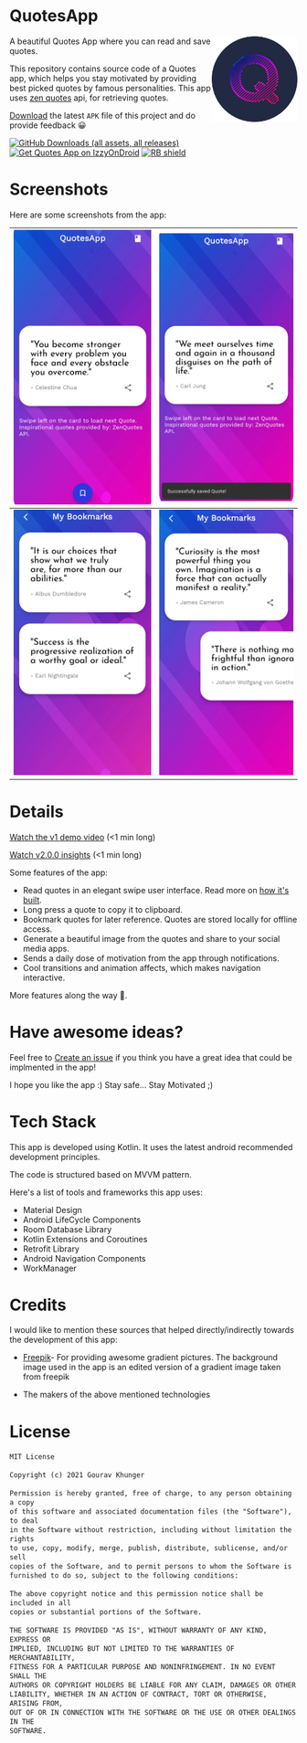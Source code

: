 # QuotesApp

<img alt = "QuotesApp Logo" src="https://raw.githubusercontent.com/gouravkhunger/QuotesApp/main/metadata/en-US/images/phoneScreenshots/logo.png" height="150px" width="150px" align="right"/>

A beautiful Quotes App where you can read and save quotes.

This repository contains source code of a Quotes app, which helps you stay motivated by providing best picked quotes by famous personalities. This app uses [zen quotes](https://zenquotes.io) api, for retrieving quotes.

[Download][github] the latest `APK` file of this project and do provide feedback 😀

[![GitHub Downloads (all assets, all releases)](https://img.shields.io/github/downloads/gouravkhunger/quotesapp/total)][github]
[![Get Quotes App on IzzyOnDroid](https://img.shields.io/endpoint?url=https://apt.izzysoft.de/fdroid/api/v1/shield/com.github.gouravkhunger.quotesapp)][izzysoft]
[![RB shield](https://shields.rbtlog.dev/simple/com.github.gouravkhunger.quotesapp)][rbshield]

[izzysoft]: https://apt.izzysoft.de/fdroid/index/apk/com.github.gouravkhunger.quotesapp
[github]: https://github.com/gouravkhunger/QuotesApp/releases/latest
[rbshield]: https://shields.rbtlog.dev/com.github.gouravkhunger.quotesapp

# Screenshots
Here are some screenshots from the app:

| ![first](https://raw.githubusercontent.com/gouravkhunger/QuotesApp/main/metadata/en-US/images/phoneScreenshots/01.png)   | ![second](https://raw.githubusercontent.com/gouravkhunger/QuotesApp/main/metadata/en-US/images/phoneScreenshots/02.png)  |
|---------------------------------|---------------------------------|
| ![third](https://raw.githubusercontent.com/gouravkhunger/QuotesApp/main/metadata/en-US/images/phoneScreenshots/03.png) | ![fourth](https://raw.githubusercontent.com/gouravkhunger/QuotesApp/main/metadata/en-US/images/phoneScreenshots/04.png) |

# Details
[Watch the v1 demo video](https://youtu.be/9Kl6WDmTK8g) (<1 min long)

[Watch v2.0.0 insights](https://youtu.be/LSr1D_D1vEA) (<1 min long)

Some features of the app:

- Read quotes in an elegant swipe user interface. Read more on [how it's built](https://genicsblog.com/swipe-animation-on-a-cardview-android).
- Long press a quote to copy it to clipboard.
- Bookmark quotes for later reference. Quotes are stored locally for offline access.
- Generate a beautiful image from the quotes and share to your social media apps.
- Sends a daily dose of motivation from the app through notifications.
- Cool transitions and animation affects, which makes navigation interactive.

More features along the way 🚀.

# Have awesome ideas?
Feel free to [Create an issue](https://github.com/gouravkhunger/QuotesApp/issues/new)
if you think you have a great idea that could be implmented in the app!

I hope you like the app :)
Stay safe... Stay Motivated ;)

# Tech Stack
This app is developed using Kotlin. It uses the latest android recommended development principles.

The code is structured based on MVVM pattern.

Here's a list of tools and frameworks this app uses:

- Material Design
- Android LifeCycle Components
- Room Database Library
- Kotlin Extensions and Coroutines
- Retrofit Library
- Android Navigation Components
- WorkManager

# Credits
I would like to mention these sources that helped directly/indirectly towards
the development of this app:

- <a href="http://www.freepik.com">Freepik</a>- For providing awesome gradient pictures.
The background image used in the app is an edited version of a gradient image taken from freepik
  
- The makers of the above mentioned technologies

# License

```
MIT License

Copyright (c) 2021 Gourav Khunger

Permission is hereby granted, free of charge, to any person obtaining a copy
of this software and associated documentation files (the "Software"), to deal
in the Software without restriction, including without limitation the rights
to use, copy, modify, merge, publish, distribute, sublicense, and/or sell
copies of the Software, and to permit persons to whom the Software is
furnished to do so, subject to the following conditions:

The above copyright notice and this permission notice shall be included in all
copies or substantial portions of the Software.

THE SOFTWARE IS PROVIDED "AS IS", WITHOUT WARRANTY OF ANY KIND, EXPRESS OR
IMPLIED, INCLUDING BUT NOT LIMITED TO THE WARRANTIES OF MERCHANTABILITY,
FITNESS FOR A PARTICULAR PURPOSE AND NONINFRINGEMENT. IN NO EVENT SHALL THE
AUTHORS OR COPYRIGHT HOLDERS BE LIABLE FOR ANY CLAIM, DAMAGES OR OTHER
LIABILITY, WHETHER IN AN ACTION OF CONTRACT, TORT OR OTHERWISE, ARISING FROM,
OUT OF OR IN CONNECTION WITH THE SOFTWARE OR THE USE OR OTHER DEALINGS IN THE
SOFTWARE.
```
